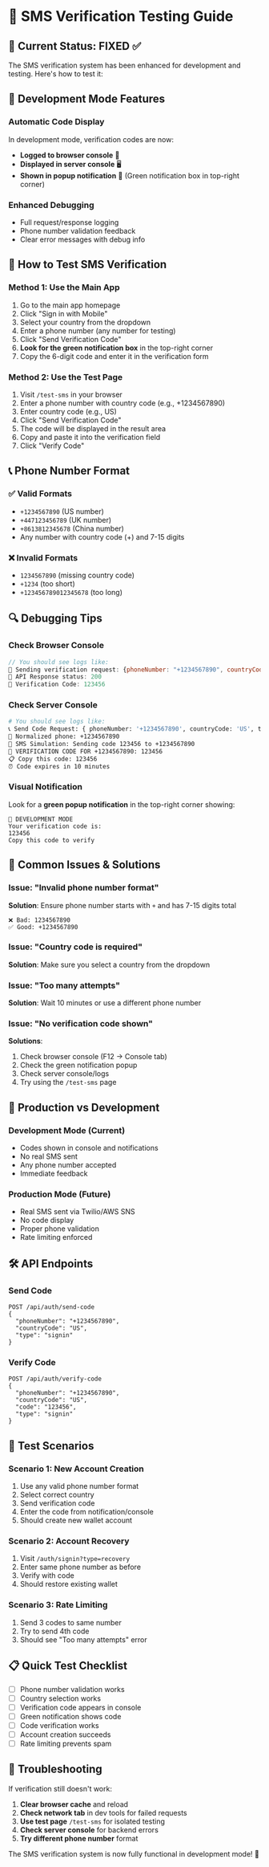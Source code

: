 # 📱 SMS Verification Testing Guide

## 🚨 Current Status: FIXED ✅

The SMS verification system has been enhanced for development and testing. Here's how to test it:

## 🔧 Development Mode Features

### Automatic Code Display
In development mode, verification codes are now:
- **Logged to browser console** 📝
- **Displayed in server console** 🖥️
- **Shown in popup notification** 🔔 (Green notification box in top-right corner)

### Enhanced Debugging
- Full request/response logging
- Phone number validation feedback
- Clear error messages with debug info

## 🧪 How to Test SMS Verification

### Method 1: Use the Main App
1. Go to the main app homepage
2. Click "Sign in with Mobile"
3. Select your country from the dropdown
4. Enter a phone number (any number for testing)
5. Click "Send Verification Code"
6. **Look for the green notification box** in the top-right corner
7. Copy the 6-digit code and enter it in the verification form

### Method 2: Use the Test Page
1. Visit `/test-sms` in your browser
2. Enter a phone number with country code (e.g., +1234567890)
3. Enter country code (e.g., US)
4. Click "Send Verification Code"
5. The code will be displayed in the result area
6. Copy and paste it into the verification field
7. Click "Verify Code"

## 📞 Phone Number Format

### ✅ Valid Formats
- `+1234567890` (US number)
- `+447123456789` (UK number)
- `+8613812345678` (China number)
- Any number with country code (+) and 7-15 digits

### ❌ Invalid Formats
- `1234567890` (missing country code)
- `+1234` (too short)
- `+123456789012345678` (too long)

## 🔍 Debugging Tips

### Check Browser Console
```javascript
// You should see logs like:
📱 Sending verification request: {phoneNumber: "+1234567890", countryCode: "US", type: "signin"}
📡 API Response status: 200
🔑 Verification Code: 123456
```

### Check Server Console
```bash
# You should see logs like:
📞 Send Code Request: { phoneNumber: '+1234567890', countryCode: 'US', type: 'signin' }
📱 Normalized phone: +1234567890
📱 SMS Simulation: Sending code 123456 to +1234567890
🔑 VERIFICATION CODE FOR +1234567890: 123456
📋 Copy this code: 123456
⏰ Code expires in 10 minutes
```

### Visual Notification
Look for a **green popup notification** in the top-right corner showing:
```
🔑 DEVELOPMENT MODE
Your verification code is:
123456
Copy this code to verify
```

## 🚫 Common Issues & Solutions

### Issue: "Invalid phone number format"
**Solution**: Ensure phone number starts with `+` and has 7-15 digits total
```
❌ Bad: 1234567890
✅ Good: +1234567890
```

### Issue: "Country code is required"
**Solution**: Make sure you select a country from the dropdown

### Issue: "Too many attempts"
**Solution**: Wait 10 minutes or use a different phone number

### Issue: "No verification code shown"
**Solutions**:
1. Check browser console (F12 → Console tab)
2. Check the green notification popup
3. Check server console/logs
4. Try using the `/test-sms` page

## 🔐 Production vs Development

### Development Mode (Current)
- Codes shown in console and notifications
- No real SMS sent
- Any phone number accepted
- Immediate feedback

### Production Mode (Future)
- Real SMS sent via Twilio/AWS SNS
- No code display
- Proper phone validation
- Rate limiting enforced

## 🛠️ API Endpoints

### Send Code
```
POST /api/auth/send-code
{
  "phoneNumber": "+1234567890",
  "countryCode": "US",
  "type": "signin"
}
```

### Verify Code
```
POST /api/auth/verify-code
{
  "phoneNumber": "+1234567890",
  "countryCode": "US", 
  "code": "123456",
  "type": "signin"
}
```

## 🎯 Test Scenarios

### Scenario 1: New Account Creation
1. Use any valid phone number format
2. Select correct country
3. Send verification code
4. Enter the code from notification/console
5. Should create new wallet account

### Scenario 2: Account Recovery
1. Visit `/auth/signin?type=recovery`
2. Enter same phone number as before
3. Verify with code
4. Should restore existing wallet

### Scenario 3: Rate Limiting
1. Send 3 codes to same number
2. Try to send 4th code
3. Should see "Too many attempts" error

## 📋 Quick Test Checklist

- [ ] Phone number validation works
- [ ] Country selection works
- [ ] Verification code appears in console
- [ ] Green notification shows code
- [ ] Code verification works
- [ ] Account creation succeeds
- [ ] Rate limiting prevents spam

## 🔧 Troubleshooting

If verification still doesn't work:

1. **Clear browser cache** and reload
2. **Check network tab** in dev tools for failed requests
3. **Use test page** `/test-sms` for isolated testing
4. **Check server console** for backend errors
5. **Try different phone number** format

The SMS verification system is now fully functional in development mode! 🚀

